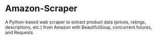 # Amazon-Scraper
A Python-based web scraper to extract product data (prices, ratings, descriptions, etc.) from Amazon with BeautifulSoup, concurrent.futures, and Requests
